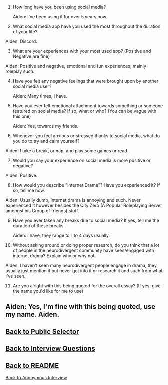 1) How long have you been using social media?

   Aiden: I've been using it for over 5 years now.

 2) What social media app have you used the most throughout the duration of your life?

   Aiden: Discord.

 3) What are your experiences with your most used app? (Positive and Negative are fine)

   Aiden: Positive and negative, emotional and fun experiences, mainly roleplay such.

4) Have you felt any negative feelings that were brought upon by another social media user?

   Aiden: Many times, I have.

5) Have you ever felt emotional attachment towards something or someone featured on social media? If so, what or who? (You can be vague with this one)

   Aiden: Yes, towards my friends.

 6) Whenever you feel anxious or stressed thanks to social media, what do you do to try and calm yourself?

   Aiden: I take a break, or nap, and play some games or read.

 7) Would you say your experience on social media is more positive or negative?

   Aiden: Positive.

 8) How would you describe "Internet Drama"? Have you experienced it? If so, tell me how.

   Aiden: Usually dumb, internet drama is annoying and such. Never experienced it however besides the City Zero (A Popular Roleplaying Server amongst his Group of friends) stuff.

9) Have you ever taken any breaks due to social media? If yes, tell me the duration of these breaks.

   Aiden: I have, they range to 1 to 4 days usually.

10) Without asking around or doing proper research, do you think that a lot of people in the neurodivergent community have seen/engaged with internet drama? Explain why or why not.

   Aiden: I haven't seen many neurodivergent people engage in drama, they usually just mention it but never get into it or research it and such from what I've seen.

11) Are you alright with this being quoted for the overall essay? (If yes, give the name you'd like for me to use)

   Aiden: Yes, I'm fine with this being quoted, use my name. Aiden.
---
[Back to Public Selector](public-interview-selector.md)
---
[Back to Interview Questions](../interview-questions.md)
---
[Back to README](../README.md)
---
[Back to Anonymous Interview](../anonymous-files/anonymous-interviews.md)
